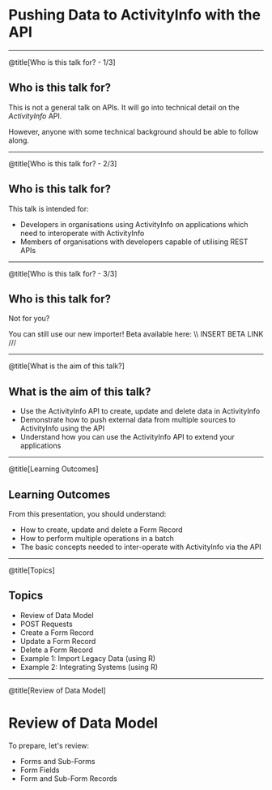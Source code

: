 # Pushing Data to ActivityInfo with the API

---

@title[Who is this talk for? - 1/3]
## Who is this talk for?
This is not a general talk on APIs. It will go into technical detail on the _ActivityInfo_ API.

However, anyone with some technical background should be able to follow along.

---

@title[Who is this talk for? - 2/3]
## Who is this talk for?

This talk is intended for:
- Developers in organisations using ActivityInfo on applications which need to interoperate with ActivityInfo
- Members of organisations with developers capable of utilising REST APIs

---

@title[Who is this talk for? - 3/3]
## Who is this talk for?

Not for you?

You can still use our new importer! Beta available here:
\\\ INSERT BETA LINK ///

---

@title[What is the aim of this talk?]
## What is the aim of this talk?

- Use the ActivityInfo API to create, update and delete data in ActivityInfo
- Demonstrate how to push external data from multiple sources to ActivityInfo using the API
- Understand how you can use the ActivityInfo API to extend your applications

---
@title[Learning Outcomes]
## Learning Outcomes
From this presentation, you should understand:
- How to create, update and delete a Form Record
- How to perform multiple operations in a batch
- The basic concepts needed to inter-operate with ActivityInfo via the API

---
@title[Topics]
## Topics
- Review of Data Model
- POST Requests
- Create a Form Record
- Update a Form Record
- Delete a Form Record
- Example 1: Import Legacy Data (using R)
- Example 2: Integrating Systems (using R)

---

@title[Review of Data Model]
# Review of Data Model

To prepare, let's review:
- Forms and Sub-Forms
- Form Fields
- Form and Sub-Form Records
